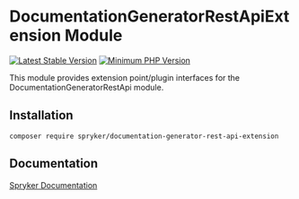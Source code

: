 # DocumentationGeneratorRestApiExtension Module
[![Latest Stable Version](https://poser.pugx.org/spryker/documentation-generator-rest-api-extension/v/stable.svg)](https://packagist.org/packages/spryker/documentation-generator-rest-api-extension)
[![Minimum PHP Version](https://img.shields.io/badge/php-%3E%3D%207.3-8892BF.svg)](https://php.net/)

This module provides extension point/plugin interfaces for the DocumentationGeneratorRestApi module.

## Installation

```
composer require spryker/documentation-generator-rest-api-extension
```

## Documentation

[Spryker Documentation](https://academy.spryker.com/developing_with_spryker/module_guide/modules.html)
